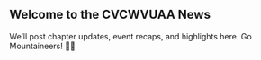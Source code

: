 ## Welcome to the CVCWVUAA News

We’ll post chapter updates, event recaps, and highlights here. Go Mountaineers! 💙💛
